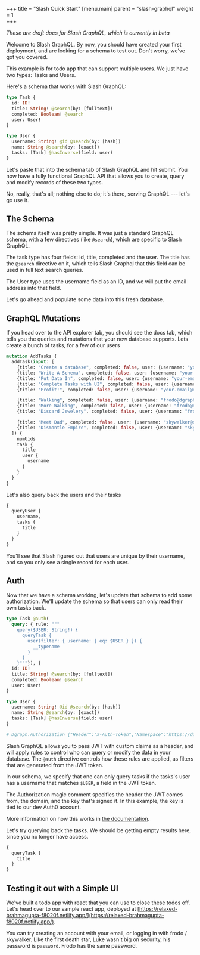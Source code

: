 +++
title = "Slash Quick Start"
[menu.main]
    parent = "slash-graphql"
    weight = 1   
+++

*These are draft docs for Slash GraphQL, which is currently in beta*

Welcome to Slash GraphQL. By now, you should have created your first deployment, and are looking for a schema to test out. Don't worry, we've got you covered.

This example is for todo app that can support multiple users. We just have two types: Tasks and Users.

Here's a schema that works with Slash GraphQL:

```graphql
type Task {
  id: ID!
  title: String! @search(by: [fulltext])
  completed: Boolean! @search
  user: User!
}

type User {
  username: String! @id @search(by: [hash])
  name: String @search(by: [exact])
  tasks: [Task] @hasInverse(field: user)
}
```

Let's paste that into the schema tab of Slash GraphQL and hit submit. You now have a fully functional GraphQL API that allows you to create, query and modify records of these two types.

No, really, that's all; nothing else to do; it's there, serving GraphQL --- let's go use it.

## The Schema

The schema itself was pretty simple. It was just a standard GraphQL schema, with a few directives (like `@search`), which are specific to Slash GraphQL.

The task type has four fields: id, title, completed and the user. The title has the `@search` directive on it, which tells Slash Graphql that this field can be used in full text search queries.

The User type uses the username field as an ID, and we will put the email address into that field.

Let's go ahead and populate some data into this fresh database.

## GraphQL Mutations

If you head over to the API explorer tab, you should see the docs tab, which tells you the queries and mutations that your new database supports. Lets create a bunch of tasks, for a few of our users

```graphql
mutation AddTasks {
  addTask(input: [
    {title: "Create a database", completed: false, user: {username: "your-email@example.com"}},
    {title: "Write A Schema", completed: false, user: {username: "your-email@example.com"}},
    {title: "Put Data In", completed: false, user: {username: "your-email@example.com"}},
    {title: "Complete Tasks with UI", completed: false, user: {username: "your-email@example.com"}},
    {title: "Profit!", completed: false, user: {username: "your-email@example.com"}},

    {title: "Walking", completed: false, user: {username: "frodo@dgraph.io"}},
    {title: "More Walking", completed: false, user: {username: "frodo@dgraph.io"}},
    {title: "Discard Jewelery", completed: false, user: {username: "frodo@dgraph.io"}},

    {title: "Meet Dad", completed: false, user: {username: "skywalker@dgraph.io"}},
    {title: "Dismantle Empire", completed: false, user: {username: "skywalker@dgraph.io"}}
  ]) {
    numUids
    task {
      title
      user {
        username
      }
    }
  }
}
```

Let's also query back the users and their tasks
```graphql
{
  queryUser {
    username,
    tasks {
      title
    }
  }
}
```

You'll see that Slash figured out that users are unique by their username, and so you only see a single record for each user.

## Auth

Now that we have a schema working, let's update that schema to add some authorization. We'll update the schema so that users can only read their own tasks back.

```graphql
type Task @auth(
  query: { rule: """
    query($USER: String!) {
      queryTask {
        user(filter: { username: { eq: $USER } }) {
          __typename
        }
      }
    }"""}), {
  id: ID!
  title: String! @search(by: [fulltext])
  completed: Boolean! @search
  user: User!
}

type User {
  username: String! @id @search(by: [hash])
  name: String @search(by: [exact])
  tasks: [Task] @hasInverse(field: user)
}

# Dgraph.Authorization {"Header":"X-Auth-Token","Namespace":"https://dgraph.io/jwt/claims","Algo":"RS256","Audience":["Q1nC2kLsN6KQTX1UPdiBS6AhXRx9KwKl"],"VerificationKey":"-----BEGIN PUBLIC KEY-----\nMIIBIjANBgkqhkiG9w0BAQEFAAOCAQ8AMIIBCgKCAQEAp/qw/KXH23bpOuhXzsDp\ndo9bGNqjd/OkH2LkCT0PKFx5i/lmvFXdd04fhJD0Z0K3pUe7xHcRn1pIbZWlhwOR\n7siaCh9L729OQjnrxU/aPOKwsD19YmLWwTeVpE7vhDejhnRaJ7Pz8GImX/z/Xo50\nPFSYdX28Fb3kssfo+cMBz2+7h1prKeLZyDk30ItK9MMj9S5y+UKHDwfLV/ZHSd8m\nVVEYRXUNNzLsxD2XaEC5ym2gCjEP1QTgago0iw3Bm2rNAMBePgo4OMgYjH9wOOuS\nVnyvHhZdwiZAd1XtJSehORzpErgDuV2ym3mw1G9mrDXDzX9vr5l5CuBc3BjnvcFC\nFwIDAQAB\n-----END PUBLIC KEY-----"}
```

Slash GraphQL allows you to pass JWT with custom claims as a header, and will apply rules to control who can query or modify the data in your database. The `@auth` directive controls how these rules are applied, as filters that are generated from the JWT token.

In our schema, we specify that one can only query tasks if the tasks's user has a username that matches `$USER`, a field in the JWT token.

The Authorization magic comment specifies the header the JWT comes from, the domain, and the key that's signed it. In this example, the key is tied to our dev Auth0 account.

More information on how this works in [the documentation](/authorization/authorization-overview).

Let's try querying back the tasks. We should be getting empty results here, since you no longer have access.

```graphql
{
  queryTask {
    title
  }
}
```

## Testing it out with a Simple UI

We've built a todo app with react that you can use to close these todos off. Let's head over to our sample react app, deployed at [https://relaxed-brahmagupta-f8020f.netlify.app/](https://relaxed-brahmagupta-f8020f.netlify.app/).

You can try creating an account with your email, or logging in with frodo / skywalker. Like the first death star, Luke wasn't big on security, his password is `password`. Frodo has the same password.

